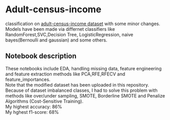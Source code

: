 # Adult-census-income
classification on  [adult-census-income dataset](https://www.kaggle.com/uciml/adult-census-income) with some minor changes.<br>
Models have been made via differnet classifiers like RandomForest,SVC,Decision Tree, LogisticRegression, naive bayes(Bernoulli and gaussian)
and some others.<br>
## Notebook description
These notebooks include EDA, handling missing data, feature engineering and feature extraction methods like PCA,RFE,RFECV and
feature_importances.<br>
Note that the modified dataset has been uploaded in this repository.<br>
Because of dataset imbalanced classes, I had to solve this problem with methods like 
over/under sampling, SMOTE, Borderline SMOTE and Penalize Algorithms (Cost-Sensitive Training).<br>
My highest accuracy: 86% <br>
My hghest f1-score: 68%
